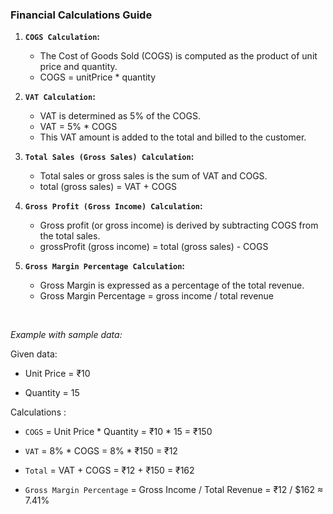 ### Financial Calculations Guide


1. **``COGS Calculation``:**
   - The Cost of Goods Sold (COGS) is computed as the product of unit price and quantity.
   - COGS = unitPrice * quantity

2. **``VAT Calculation``:**
   - VAT is determined as 5% of the COGS.
   - VAT = 5% * COGS
   - This VAT amount is added to the total and billed to the customer.

3. **`Total Sales (Gross Sales) Calculation`:**
   - Total sales or gross sales is the sum of VAT and COGS.
   - total (gross sales) = VAT + COGS

4. **`Gross Profit (Gross Income) Calculation`:**
   - Gross profit (or gross income) is derived by subtracting COGS from the total sales.
   - grossProfit (gross income) = total (gross sales) - COGS

5. **`Gross Margin Percentage Calculation`:**
   - Gross Margin is expressed as a percentage of the total revenue.
   - Gross Margin Percentage = gross income / total revenue

<br>

*Example with sample data:*

Given data:
  - Unit Price = ₹10

  - Quantity = 15

Calculations : 
  - `COGS` = Unit Price * Quantity = ₹10 * 15 = ₹150

  - `VAT` = 8% * COGS = 8% * ₹150 = ₹12

  - `Total` = VAT + COGS = ₹12 + ₹150 = ₹162

  - `Gross Margin Percentage` = Gross Income / Total Revenue = ₹12 / $162 ≈ 7.41%
